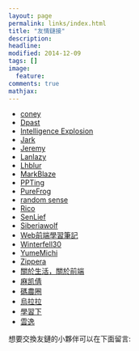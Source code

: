 ```yaml
---
layout: page
permalink: links/index.html
title: "友情鏈接"
description: 
headline: 
modified: 2014-12-09
tags: []
image: 
  feature: 
comments: true
mathjax: 
---
```


- [coney](http://gengbiao.me)
- [Dpast](http://dpast.org)
- [Intelligence Explosion](http://sing1ee.github.io)
- [Jark](http://wuchong.me)
- [Jeremy](http://www.j-cn.me)
- [Lanlazy](http://lanlazy.com)
- [Lhblur](http://lhblur.com)
- [MarkBlaze](http://lotors.me)
- [PPTing](http://tingya.github.io)
- [PureFrog](http://mycodebattle.com)
- [random sense](http://ihsgnef.github.io)
- [Rico](http://rico93.xyz/)
- [SenLief](http://senlief.com)
- [Siberiawolf](http://siberiawolf.com/)
- [Web前端學習筆記](http://www.dielianhua.us)
- [Winterfell30](http://www.winterfell30.com/)
- [YumeMichi](http://dsy.im)
- [Zippera](http://zipperary.com)
- [關於生活，關於前端](http://zhuxinyong.com)
- [麻凯倩](http://makaiqian.com)
- [碼農圈](https://coderq.com)
- [烏拉拉](http://wulala.in/)
- [學習下](http://xuexixia.com)
- [雲逸](http://pyy.io)

<div class="alert alert-info" role="alert">
    想要交換友鏈的小夥伴可以在下面留言:
</div>
